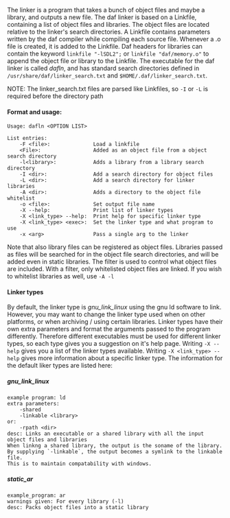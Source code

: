 The linker is a program that takes a bunch of object files and maybe a library, and outputs a new file.
The daf linker is based on a Linkfile, containing a list of object files and libraries. The object files are located relative to the linker's search directories.
A Linkfile contains parameters written by the daf compiler while compiling each source file. Whenever a .o file is created, it is added to the Linkfile.
Daf headers for libraries can contain the keyword `linkfile "-lSDL2";` or `linkfile "daf/memory.o"` to append the object file or library to the Linkfile.
The executable for the daf linker is called *dafln*, and has standard search directories defined in `/usr/share/daf/linker_search.txt` and `$HOME/.daf/linker_search.txt`.
  
NOTE: The linker_search.txt files are parsed like Linkfiles, so `-I` or `-L` is required before the directory path

#### Format and usage:
```
Usage: dafln <OPTION LIST>

List entries:
    -F <file>:              Load a linkfile
    <File>:                 Added as an object file from a object search directory
    -l<library>:            Adds a library from a library search directory
    -I <dir>:               Add a search directory for object files
    -L <dir>:               Add a search directory for linker libraries
    -A <dir>:               Adds a directory to the object file whitelist
    -o <file>:              Set output file name
    -X --help:              Print list of linker types
    -X <link_type> --help:  Print help for specific linker type
    -X <link_type> <exec>:  Set the linker type and what program to use
    -x <arg>                Pass a single arg to the linker
```

Note that also library files can be registered as object files.
Libraries passed as files will be searched for in the object file search directories, and will be added even in static libraries.
The filter is used to control what object files are included. With a filter, only whitelisted object files are linked.
If you wish to whitelist libraries as well, use `-A -l`

#### Linker types
By default, the linker type is *gnu_link_linux* using the gnu ld software to link.
However, you may want to change the linker type used when on other platforms, or when archiving / using certain libraries.
Linker types have their own extra parameters and format the arguments passed to the program differently.
Therefore different executables must be used for different linker types, so each type gives you a suggestion on it's help page.
Writing `-X --help` gives you a list of the linker types available. Writing `-X <link_type> --help` gives more information about a specific linker type.
The information for the default liker types are listed here:

##### gnu_link_linux
```
example program: ld
extra parameters:
    -shared
    -linkable <library>
or:
    -rpath <dir>
desc: Links an executable or a shared library with all the input object files and libraries
When linkng a shared library, the output is the soname of the library.
By supplying `-linkable`, the output becomes a symlink to the linkable file.
This is to maintain compatability with windows.
```

##### static_ar
```
example_program: ar
warnings given: For every library (-l)
desc: Packs object files into a static library
```
